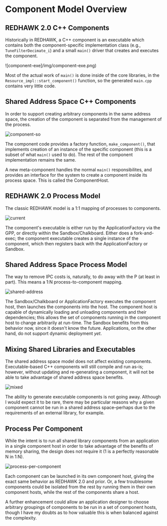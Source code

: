 # Component Model Overview

REDHAWK 2.0 C++ Components
--------------------------

Historically in REDHAWK, a C++ component is an executable which contains
both the component-specific implementation class (e.g., `TuneFilterDecimate_i`) and a small `main()` driver that creates and executes the component.

![component-exe]/img/component-exe.png)

Most of the actual work of `main()` is done inside of the core libraries, in the `Resource_impl::start_component()` function, so the generated `main.cpp` contains very little code.

Shared Address Space C++ Components
-----------------------------------

In order to support creating arbitrary components in the same address space, the creation of the component is separated from the management of the process.

![component-so](img/component-so.png)


The component code provides a factory function, `make_component()`, that implements creation of an instance of the specific component (this is a subset of what `main()` used to do). The rest of the component implementation remains the same.

A new meta-component handles the normal `main()` responsibilites, and provides an interface for the system to create a component inside its process space. This is called the ComponentHost.

REDHAWK 2.0 Process Model
-------------------------

The classic REDHAWK model is a 1:1 mapping of processes to components.

![current](img/current.png)

The component's executable is either run by the ApplicationFactory via the GPP, or directly within the Sandbox/Chalkboard. Either does a fork-and-exec; the component executable creates a single instance of the component, which then registers back with the ApplicationFactory or Sandbox.

Shared Address Space Process Model
----------------------------------

The way to remove IPC costs is, naturally, to do away with the P (at least in part). This means a 1:N process-to-component mapping.

![shared-address](img/shared-address.png)

The Sandbox/Chalkboard or ApplicationFactory executes the component host, then launches the components into the host. The component host is capable of dynamically loading and unloading components and their dependencies; this allows the set of components running in the component host to change arbitrarily at run-time. The Sandbox benefits from this behavior now, since it doesn't know the future. Applications, on the other hand, do not support dynamic deployment *yet*.

Mixing Shared Libraries and Executables
---------------------------------------

The shared address space model does not affect existing components. Executable-based C++ components will still compile and run as-is; however, without updating and re-generating a component, it will not be able to take advantage of shared address space benefits.

![mixed](img/mixed.png)

The ability to generate executable components is not going away. Although I would expect it to be rare, there may be particular reasons why a given component cannot be run in a shared address space–perhaps due to the requirements of an external library, for example.

Process Per Component
---------------------

While the intent is to run all shared library components from an application in a single component host in order to take advantage of the benefits of memory sharing, the design does not require it (1 is a perfectly reasonable N in 1:N).

![process-per-component](img/process-per-component.png)

Each component can be launched in its own component host, giving the exact same behavior as REDHAWK 2.0 and prior. Or, a few troublesome components could be isolated from the rest by running them in their own component hosts, while the rest of the components share a host.

A further enhancement could allow an application designer to choose arbitrary groupings of components to be run in a set of component hosts, though I have my doubts as to how valuable this is when balanced against the complexity.
